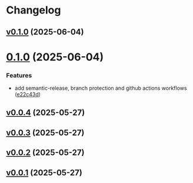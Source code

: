 # Changelog

## [v0.1.0](https://github.com/0xtiby/parse-server-x-auth-adapter/releases/tag/v0.1.0) (2025-06-04)

# [0.1.0](https://github.com/0xtiby/parse-server-x-auth-adapter/compare/v0.0.4...v0.1.0) (2025-06-04)


### Features

* add semantic-release, branch protection and github actions workflows ([e22c43d](https://github.com/0xtiby/parse-server-x-auth-adapter/commit/e22c43d6375f73aaf961b834c578205e6d99ce23))





## [v0.0.4](https://github.com/0xtiby/parse-server-x-auth-adapter/releases/tag/v0.0.4) (2025-05-27)



## [v0.0.3](https://github.com/0xtiby/parse-server-x-auth-adapter/releases/tag/v0.0.3) (2025-05-27)



## [v0.0.2](https://github.com/0xtiby/parse-server-x-auth-adapter/releases/tag/v0.0.2) (2025-05-27)



## [v0.0.1](https://github.com/0xtiby/parse-server-x-auth-adapter/releases/tag/v0.0.1) (2025-05-27)



